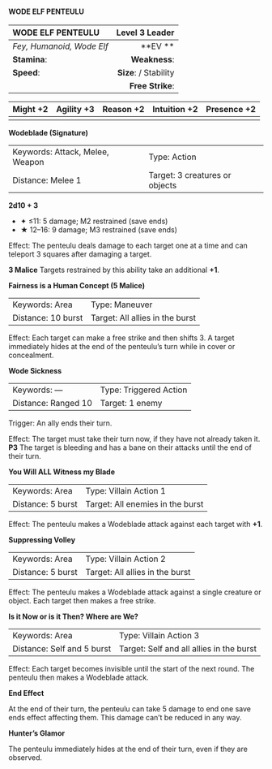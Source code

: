 #### WODE ELF PENTEULU

| WODE ELF PENTEULU         |     **Level 3 Leader** |
| :------------------------ | ---------------------: |
| *Fey, Humanoid, Wode Elf* |            \*\*EV \*\* |
| **Stamina**:              |          **Weakness**: |
| **Speed**:                | **Size**:  / Stability |
|                           |       **Free Strike**: |

| **Might** +2 | **Agility** +3 | **Reason** +2 | **Intuition** +2 | **Presence** +2 |
| ------------ | -------------- | ------------- | ---------------- | --------------- |
|              |                |               |                  |                 |

**Wodeblade (Signature)**

|                                 |                                |
| :------------------------------ | :----------------------------- |
| Keywords: Attack, Melee, Weapon | Type: Action                   |
| Distance: Melee 1               | Target: 3 creatures or objects |

**2d10 + 3**

- ✦ ≤11: 5 damage; M2 restrained (save ends)
- ★ 12–16: 9 damage; M3 restrained (save ends)

Effect: The penteulu deals damage to each target one at a time and can teleport 3 squares after damaging a target.

**3 Malice**
Targets restrained by this ability take an additional **+1**.

**Fairness is a Human Concept (5 Malice)**

|                    |                                 |
| :----------------- | :------------------------------ |
| Keywords: Area     | Type: Maneuver                  |
| Distance: 10 burst | Target: All allies in the burst |

Effect: Each target can make a free strike and then shifts 3. A target immediately hides at the end of the penteulu’s turn while in cover or concealment.

**Wode Sickness**

|                     |                        |
| :------------------ | :--------------------- |
| Keywords: —         | Type: Triggered Action |
| Distance: Ranged 10 | Target: 1 enemy        |

Trigger: An ally ends their turn.

Effect: The target must take their turn now, if they have not already taken it. **P3** The target is bleeding and has a bane on their attacks until the end of their turn.

**You Will ALL Witness my Blade**

|                   |                                  |
| :---------------- | :------------------------------- |
| Keywords: Area    | Type: Villain Action 1           |
| Distance: 5 burst | Target: All enemies in the burst |

Effect: The penteulu makes a Wodeblade attack against each target with **+1**.

**Suppressing Volley**

|                   |                                 |
| :---------------- | :------------------------------ |
| Keywords: Area    | Type: Villain Action 2          |
| Distance: 5 burst | Target: All allies in the burst |

Effect: The penteulu makes a Wodeblade attack against a single creature or object. Each target then makes a free strike.

**Is it Now or is it Then? Where are We?**

|                            |                                          |
| :------------------------- | :--------------------------------------- |
| Keywords: Area             | Type: Villain Action 3                   |
| Distance: Self and 5 burst | Target: Self and all allies in the burst |

Effect: Each target becomes invisible until the start of the next round. The penteulu then makes a Wodeblade attack.

**End Effect**

At the end of their turn, the penteulu can take 5 damage to end one save ends effect affecting them. This damage can’t be reduced in any way.

**Hunter’s Glamor**

The penteulu immediately hides at the end of their turn, even if they are observed.
